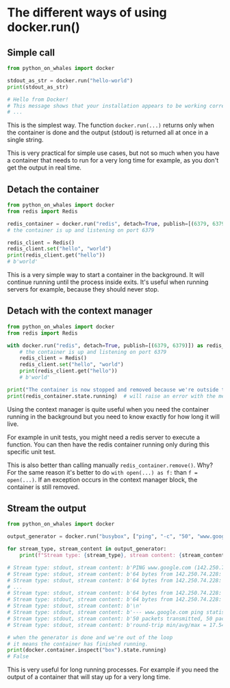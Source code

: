 # The different ways of using docker.run()


## Simple call

```python
from python_on_whales import docker

stdout_as_str = docker.run("hello-world")
print(stdout_as_str)

# Hello from Docker!
# This message shows that your installation appears to be working correctly.
# ...
```

This is the simplest way. The function `docker.run(...)` returns only when the container 
is done and the output (stdout) is returned all at once in a single string.

This is very practical for simple use cases, but not so much when you have a container that
needs to run for a very long time for example, as you don't get the output in real time.

## Detach the container

```python
from python_on_whales import docker
from redis import Redis

redis_container = docker.run("redis", detach=True, publish=[(6379, 6379)])
# the container is up and listening on port 6379

redis_client = Redis()
redis_client.set("hello", "world")
print(redis_client.get("hello"))
# b'world'
```

This is a very simple way to start a container in the background. It will continue running 
until the process inside exits. It's useful when running servers for example, because they should
never stop.


## Detach with the context manager

```python
from python_on_whales import docker
from redis import Redis

with docker.run("redis", detach=True, publish=[(6379, 6379)]) as redis_container:
    # the container is up and listening on port 6379
    redis_client = Redis()
    redis_client.set("hello", "world")
    print(redis_client.get("hello"))
    # b'world'

print("The container is now stopped and removed because we're outside the context manager")
print(redis_container.state.running)  # will raise an error with the message "no such container"
```

Using the context manager is quite useful when you need the container running in the background
but you need to know exactly for how long it will live.

For example in unit tests, you might need a redis server to execute a function. 
You can then have the redis container running only during this specific unit test.

This is also better than calling manually `redis_container.remove()`. Why? 
For the same reason it's better to do `with open(...) as f:` than `f = open(...)`. If an exception occurs 
in the context manager block, the container is still removed.


## Stream the output

```python
from python_on_whales import docker

output_generator = docker.run("busybox", ["ping", "-c", "50", "www.google.com"], stream=True, name="box")

for stream_type, stream_content in output_generator:
    print(f"Stream type: {stream_type}, stream content: {stream_content}")

# Stream type: stdout, stream content: b'PING www.google.com (142.250.74.228): 56 data bytes\n'
# Stream type: stdout, stream content: b'64 bytes from 142.250.74.228: seq=0 ttl=119 time=18.350 ms\n'
# Stream type: stdout, stream content: b'64 bytes from 142.250.74.228: seq=1 ttl=119 time=18.386 ms\n'
# ...
# Stream type: stdout, stream content: b'64 bytes from 142.250.74.228: seq=48 ttl=119 time=18.494 ms\n'
# Stream type: stdout, stream content: b'64 bytes from 142.250.74.228: seq=49 ttl=119 time=18.260 ms\n'
# Stream type: stdout, stream content: b'\n'
# Stream type: stdout, stream content: b'--- www.google.com ping statistics ---\n'
# Stream type: stdout, stream content: b'50 packets transmitted, 50 packets received, 0% packet loss\n'
# Stream type: stdout, stream content: b'round-trip min/avg/max = 17.547/18.075/18.508 ms\n'

# when the generator is done and we're out of the loop
# it means the container has finished running.
print(docker.container.inspect("box").state.running)
# False
```

This is very useful for long running processes. For example if you need the output 
of a container that will stay up for a very long time.